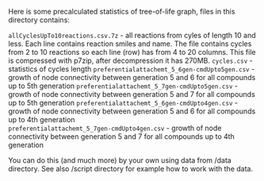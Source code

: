 Here is some precalculated statistics of tree-of-life graph, files in this directory contains:

`allCyclesUpTo10reactions.csv.7z` - all reactions from cyles of length 10 and less. Each line contains reaction smiles and name. The file contains cycles from 2 to 10 reactions so each line (row) has from 4 to 20 columns.
This file is compressed with p7zip, after decompression it has 270MB.
`cycles.csv` - statistics of cycles length
`preferentialattachemt_5_6gen-cmdUpto5gen.csv` - growth of node connectivity between generation 5 and 6 for all compounds up to 5th generation 
`preferentialattachemt_5_7gen-cmdUpto5gen.csv` - growth of node connectivity between generation 5 and 7 for all compounds up to 5th generation 
`preferentialattachemt_5_6gen-cmdUpto4gen.csv` - growth of node connectivity between generation 5 and 6 for all compounds up to 4th generation   
`preferentialattachemt_5_7gen-cmdUpto4gen.csv` - growth of node connectivity between generation 5 and 7 for all compounds up to 4th generation 

You can do this (and much more) by your own using data from /data directory. See also /script directory for example how to work with the data.